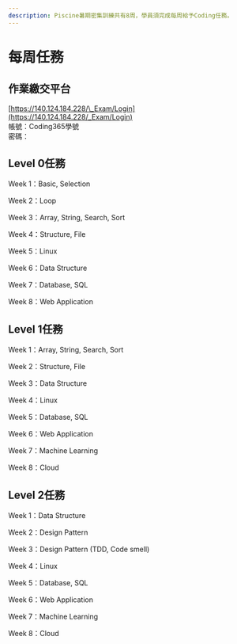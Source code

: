 ```yaml
---
description: Piscine暑期密集訓練共有8周，學員須完成每周給予Coding任務。
---
```


# 每周任務

## 作業繳交平台

[https://140.124.184.228/\_Exam/Login](https://140.124.184.228/_Exam/Login)  
帳號：Coding365學號  
密碼：

## Level 0任務

Week 1：Basic, Selection

Week 2：Loop

Week 3：Array, String, Search, Sort

Week 4：Structure, File

Week 5：Linux

Week 6：Data Structure

Week 7：Database, SQL

Week 8：Web Application

## Level 1任務

Week 1：Array, String, Search, Sort

Week 2：Structure, File

Week 3：Data Structure

Week 4：Linux

Week 5：Database, SQL

Week 6：Web Application

Week 7：Machine Learning

Week 8：Cloud

## Level 2任務

Week 1：Data Structure

Week 2：Design Pattern

Week 3：Design Pattern \(TDD, Code smell\)

Week 4：Linux

Week 5：Database, SQL

Week 6：Web Application

Week 7：Machine Learning

Week 8：Cloud

